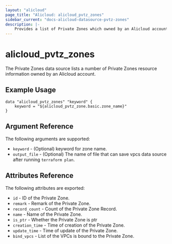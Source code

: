 ```yaml
---
layout: "alicloud"
page_title: "Alicloud: alicloud_pvtz_zones"
sidebar_current: "docs-alicloud-datasource-pvtz-zones"
description: |-
    Provides a list of Private Zones which owned by an Alicloud account.
---
```


# alicloud\_pvtz\_zones

The Private Zones data source lists a number of Private Zones resource information owned by an Alicloud account.

## Example Usage

```
data "alicloud_pvtz_zones" "keyword" {
	keyword = "${alicloud_pvtz_zone.basic.zone_name}"
}

```

## Argument Reference

The following arguments are supported:

* `keyword` - (Optional) keyword for zone name.
* `output_file` - (Optional) The name of file that can save vpcs data source after running `terraform plan`.

## Attributes Reference

The following attributes are exported:

* `id` - ID of the Private Zone.
* `remark` - Remark of the Private Zone.
* `record_count` - Count of the Private Zone Record.
* `name` - Name of the Private Zone.
* `is_ptr` - Whether the Private Zone is ptr
* `creation_time` - Time of creation of the Private Zone.
* `update_time` - Time of update of the Private Zone.
* `bind_vpcs` - List of the VPCs is bound to the Private Zone.